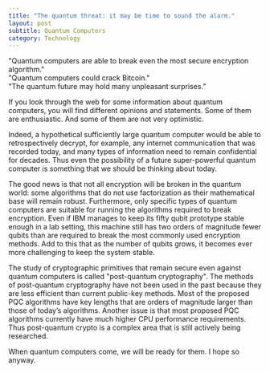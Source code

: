 ```yaml
---
title: "The quantum threat: it may be time to sound the alarm."
layout: post
subtitle: Quantum Computers
category: Technology
---
```

"Quantum computers are able to break even the most secure encryption algorithm."<br />
"Quantum computers could crack Bitcoin."<br />
"The quantum future may hold many unpleasant surprises."

If you look through the web for some information about quantum computers, you will find different opinions and statements. Some of them are enthusiastic. And some of them are not very optimistic.

Indeed, a hypothetical sufficiently large quantum computer would be able to retrospectively decrypt, for example, any internet communication that was recorded today, and many types of information need to remain confidential for decades. Thus even the possibility of a future super-powerful quantum computer is something that we should be thinking about today.

The good news is that not all encryption will be broken in the quantum world: some algorithms that do not use factorization as their mathematical base will remain robust. Furthermore, only specific types of quantum computers are suitable for running the algorithms required to break encryption. Even if IBM manages to keep its fifty qubit prototype stable enough in a lab setting, this machine still has two orders of magnitude fewer qubits than are required to break the most commonly used encryption methods. Add to this that as the number of qubits grows, it becomes ever more challenging to keep the system stable.

The study of cryptographic primitives that remain secure even against quantum computers is called "post-quantum cryptography". The methods of post-quantum cryptography have not been used in the past because they are less efficient than current public-key methods. Most of the proposed PQC algorithms have key lengths that are orders of magnitude larger than those of today’s algorithms. Another issue is that most proposed PQC algorithms currently have much higher CPU performance requirements. Thus post-quantum crypto is a complex area that is still actively being researched.

When quantum computers come, we will be ready for them. I hope so anyway.
